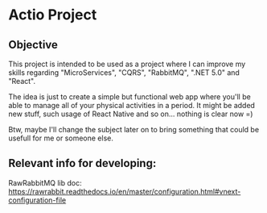 # Actio Project


## Objective

This project is intended to be used as a project where I can improve my skills regarding "MicroServices", "CQRS", "RabbitMQ", ".NET 5.0" and "React".

The idea is just to create a simple but functional web app where you'll be able to manage all of your physical activities in a period. It might be added new stuff, such usage of React Native and so on... nothing is clear now =)

Btw, maybe I'll change the subject later on to bring something that could be usefull for me or someone else.

## Relevant info for developing:

RawRabbitMQ lib doc: https://rawrabbit.readthedocs.io/en/master/configuration.html#vnext-configuration-file
